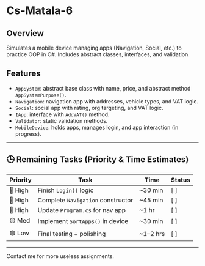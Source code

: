 # Cs-Matala-6

## Overview

Simulates a mobile device managing apps (Navigation, Social, etc.) to practice OOP in C#. Includes abstract classes, interfaces, and validation.

## Features

- `AppSystem`: abstract base class with name, price, and abstract method `AppSystemPurpose()`.
- `Navigation`: navigation app with addresses, vehicle types, and VAT logic.
- `Social`: social app with rating, org targeting, and VAT logic.
- `IApp`: interface with `AddVAT()` method.
- `Validator`: static validation methods.
- `MobileDevice`: holds apps, manages login, and app interaction (in progress).

---

## 🕒 Remaining Tasks (Priority & Time Estimates)

| Priority | Task                            | Time     | Status |
|----------|----------------------------------|----------|--------|
| 🔴 High  | Finish `Login()` logic           | ~30 min  | [ ]    |
| 🔴 High  | Complete `Navigation` constructor| ~45 min  | [ ]    |
| 🔴 High  | Update `Program.cs` for nav app  | ~1 hr    | [ ]    |
| 🟡 Med   | Implement `SortApps()` in device | ~30 min  | [ ]    |
| 🟢 Low   | Final testing + polishing        | ~1–2 hrs | [ ]    |

---

Contact me for more useless assignments.